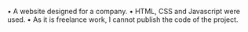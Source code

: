 • A website designed for a company.
• HTML, CSS and Javascript were used.
• As it is freelance work, I cannot publish the code of the project.
